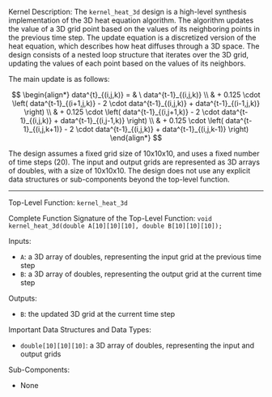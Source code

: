 Kernel Description:
The `kernel_heat_3d` design is a high-level synthesis implementation of the 3D heat equation algorithm. The algorithm updates the value of a 3D grid point based on the values of its neighboring points in the previous time step. The update equation is a discretized version of the heat equation, which describes how heat diffuses through a 3D space. The design consists of a nested loop structure that iterates over the 3D grid, updating the values of each point based on the values of its neighbors.

The main update is as follows:

$$
\begin{align*}
data^{t}_{(i,j,k)} = & \ data^{t-1}_{(i,j,k)} \\
& + 0.125 \cdot \left( data^{t-1}_{(i+1,j,k)} - 2 \cdot data^{t-1}_{(i,j,k)} + data^{t-1}_{(i-1,j,k)} \right) \\
& + 0.125 \cdot \left( data^{t-1}_{(i,j+1,k)} - 2 \cdot data^{t-1}_{(i,j,k)} + data^{t-1}_{(i,j-1,k)} \right) \\
& + 0.125 \cdot \left( data^{t-1}_{(i,j,k+1)} - 2 \cdot data^{t-1}_{(i,j,k)} + data^{t-1}_{(i,j,k-1)} \right)
\end{align*}
$$

The design assumes a fixed grid size of 10x10x10, and uses a fixed number of time steps (20). The input and output grids are represented as 3D arrays of doubles, with a size of 10x10x10. The design does not use any explicit data structures or sub-components beyond the top-level function.

---

Top-Level Function: `kernel_heat_3d`

Complete Function Signature of the Top-Level Function:
`void kernel_heat_3d(double A[10][10][10], double B[10][10][10]);`

Inputs:
- `A`: a 3D array of doubles, representing the input grid at the previous time step
- `B`: a 3D array of doubles, representing the output grid at the current time step

Outputs:
- `B`: the updated 3D grid at the current time step

Important Data Structures and Data Types:
- `double[10][10][10]`: a 3D array of doubles, representing the input and output grids

Sub-Components:
- None